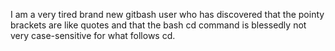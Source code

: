 I am a very tired brand new gitbash user who has discovered that the pointy brackets are like quotes and that the bash cd command is blessedly not very case-sensitive for what follows cd.
